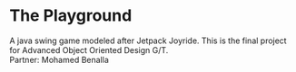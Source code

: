 # The Playground
A java swing game modeled after Jetpack Joyride. This is the final project for Advanced Object Oriented Design G/T.</br>
Partner: Mohamed Benalla
